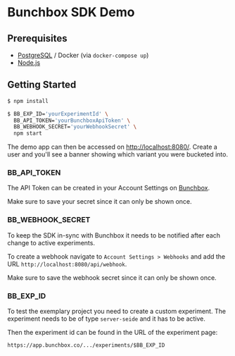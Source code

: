 # Bunchbox SDK Demo

## Prerequisites

- [PostgreSQL](http://www.postgresql.org/download/) / Docker (via `docker-compose up`)
- [Node.js](http://nodejs.org)

## Getting Started

```bash
$ npm install

$ BB_EXP_ID='yourExperimentId' \
  BB_API_TOKEN='yourBunchboxApiToken' \
  BB_WEBHOOK_SECRET='yourWebhookSecret' \
  npm start
```

The demo app can then be accessed on
[http://localhost:8080/](http://localhost:8080/). Create a user and you'll see
a banner showing which variant you were bucketed into.

### BB_API_TOKEN

The API Token can be created in your Account Settings on
[Bunchbox](https://app.bunchbox.co).

Make sure to save your secret since it can only be shown once.

### BB_WEBHOOK_SECRET

To keep the SDK in-sync with Bunchbox it needs to be notified after each change
to active experiments.

To create a webhook navigate to `Account Settings > Webhooks` and add the URL
`http://localhost:8080/api/webhook`.

Make sure to save the webhook secret since it can only be shown once.

### BB_EXP_ID

To test the exemplary project you need to create a custom experiment. The
experiment needs to be of type `server-seide` and it has to be active.

Then the experiment id can be found in the URL of the experiment page:

`https://app.bunchbox.co/.../experiments/$BB_EXP_ID`
